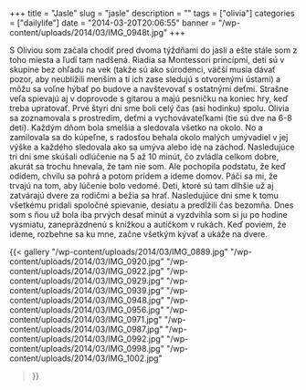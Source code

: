 +++
title = "Jasle"
slug = "jasle"
description = ""
tags = ["olivia"]
categories = ["dailylife"]
date = "2014-03-20T20:06:55"
banner = "/wp-content/uploads/2014/03/IMG_0948t.jpg"
+++

S Oliviou som začala chodiť pred dvoma týždňami do jasli a ešte stále som z toho miesta a ľudí tam nadšená. Riadia sa Montessori princípmi, deti sú v skupine bez ohľadu
na vek (takže sú ako súrodenci, väčší musia dávať pozor, aby neublížili menším a tí ich zase
sledujú s otvorenými ústami) a môžu sa voľne hýbať po budove a navštevovať s ostatnými deťmi.
Strašne veľa spievajú aj v doprovode s gitarou a majú pesničku na koniec hry, keď treba upratovať.
Prvé štyri dni sme boli celý čas (asi hodinku) spolu. Olivia sa zoznamovala s prostredím, deťmi a
vychovávateľkami (tie sú dve na 6-8 detí). Každým dňom bola smelšia a sledovala všetko na okolo. No
a zamilovala sa do kúpeľne, s radosťou behala okolo malých umývadiel v jej výške a každého
sledovala ako sa umýva alebo ide na záchod. Nasledujúce tri dni sme skúšali odlúčenie na 5 až 10
minút, čo zvládla celkom dobre, akurát sa trochu hnevala, že tam nie som. Ale pochopila podstatu,
že keď odídem, chvílu sa pohrá a potom prídem a ideme domov. Páči sa mi, že trvajú na tom, aby
lúčenie bolo vedomé. Deti, ktoré sú tam dlhšie už aj zatvárajú dvere za rodičmi a bežia sa hrať.
Nasledujúce dni sme k tomu všetkému pridali spoločné spievanie, desiatu a predĺžili čas bezomňa.
Dnes som s ňou už bola iba prvých desať minút a vyzdvihla som si ju po hodine vysmiatu,
zaneprázdnenú s knižkou a autíčkom v rukách. Keď poviem, že ideme, rozbehne sa ku mne, začne
všetkým kývať a ukáže na dvere.

{{< gallery
    "/wp-content/uploads/2014/03/IMG_0889.jpg"
    "/wp-content/uploads/2014/03/IMG_0920.jpg"
    "/wp-content/uploads/2014/03/IMG_0922.jpg"
    "/wp-content/uploads/2014/03/IMG_0929.jpg"
    "/wp-content/uploads/2014/03/IMG_0939.jpg"
    "/wp-content/uploads/2014/03/IMG_0948.jpg"
    "/wp-content/uploads/2014/03/IMG_0956.jpg"
    "/wp-content/uploads/2014/03/IMG_0971.jpg"
    "/wp-content/uploads/2014/03/IMG_0987.jpg"
    "/wp-content/uploads/2014/03/IMG_0992.jpg"
    "/wp-content/uploads/2014/03/IMG_0998.jpg"
    "/wp-content/uploads/2014/03/IMG_1002.jpg"
>}}
